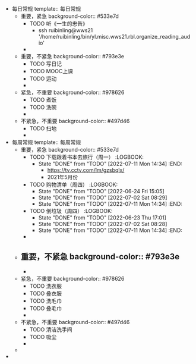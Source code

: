 - 每日常规
  template:: 每日常规
	- 重要，紧急
	  background-color:: #533e7d
		- TODO 听《一生的忠告》
			- ssh ruibinling@wws21 '/home/ruibinling/bin/yl.misc.wws21.rbl.organize_reading_audio'
		-
	- 重要，不紧急
	  background-color:: #793e3e
		- TODO 写日记
		- TODO MOOC上课
		- TODO 运动
		-
	- 紧急，不重要
	  background-color:: #978626
		- TODO 煮饭
		- TODO 洗碗
		-
	- 不紧急，不重要
	  background-color:: #497d46
		- TODO 扫地
		-
- 每周常规
  template:: 每周常规
	- 重要，紧急
	  background-color:: #533e7d
		- TODO 下载跟着书本去旅行（周一）
		  :LOGBOOK:
		  * State "DONE" from "TODO" [2022-07-11 Mon 14:34]
		  :END:
			- https://tv.cctv.com/lm/gzsbqlx/
			- 2021年5月份
		- TODO 购物清单（周四）
		  :LOGBOOK:
		  * State "DONE" from "TODO" [2022-06-24 Fri 15:05]
		  * State "DONE" from "TODO" [2022-07-02 Sat 08:29]
		  * State "DONE" from "TODO" [2022-07-11 Mon 14:34]
		  :END:
		- TODO 倒垃圾（周四）
		  :LOGBOOK:
		  * State "DONE" from "TODO" [2022-06-23 Thu 17:01]
		  * State "DONE" from "TODO" [2022-07-02 Sat 08:28]
		  * State "DONE" from "TODO" [2022-07-11 Mon 14:34]
		  :END:
		-
	- 重要，不紧急
	  background-color:: #793e3e
		-
		-
	- 紧急，不重要
	  background-color:: #978626
		- TODO 洗衣服
		- TODO 叠衣服
		- TODO 洗毛巾
		- TODO 叠毛巾
		-
	- 不紧急，不重要
	  background-color:: #497d46
		- TODO 清洁洗手间
		- TODO 吸尘
		-
	-
-